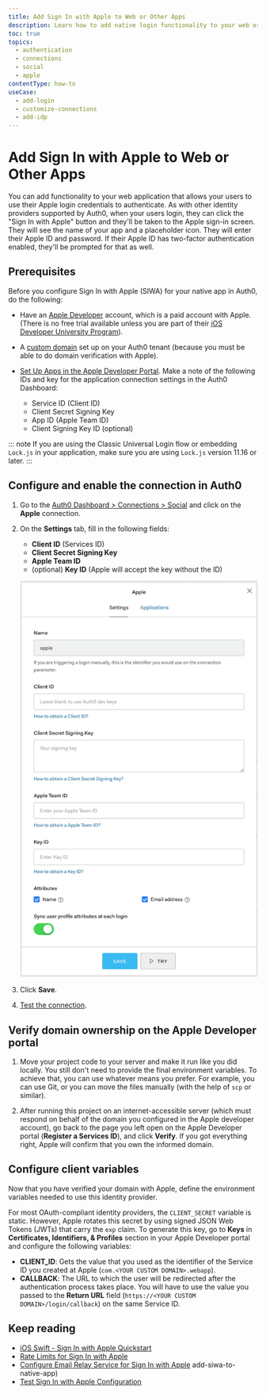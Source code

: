 ```yaml
---
title: Add Sign In with Apple to Web or Other Apps
description: Learn how to add native login functionality to your web or other app with Apple. 
toc: true
topics:
  - authentication
  - connections
  - social
  - apple
contentType: how-to
useCase:
  - add-login
  - customize-connections
  - add-idp
---
```

# Add Sign In with Apple to Web or Other Apps

You can add functionality to your web application that allows your users to use their Apple login credentials to authenticate. As with other identity providers supported by Auth0, when your users login, they can click the "Sign In with Apple" button and they'll be taken to the Apple sign-in screen. They will see the name of your app and a placeholder icon. They will enter their Apple ID and password. If their Apple ID has two-factor authentication enabled, they'll be prompted for that as well.

## Prerequisites

Before you configure Sign In with Apple (SIWA) for your native app in Auth0, do the following:

* Have an [Apple Developer](https://developer.apple.com/programs/) account, which is a paid account with Apple. (There is no free trial available unless you are part of their [iOS Developer University Program](https://developer.apple.com/support/compare-memberships/)).

* A [custom domain](/custom-domains) set up on your Auth0 tenant (because you must be able to do domain verification with Apple).

* [Set Up Apps in the Apple Developer Portal](/connections/apple-siwa/set-up-apple). Make a note of the following IDs and key for the application connection settings in the Auth0 Dashboard:

  * Service ID (Client ID)
  * Client Secret Signing Key
  * App ID (Apple Team ID)
  * Client Signing Key ID (optional)

::: note
If you are using the Classic Universal Login flow or embedding `Lock.js` in your application, make sure you are using `Lock.js` version 11.16 or later. 
:::

## Configure and enable the connection in Auth0

1. Go to the [Auth0 Dashboard > Connections > Social](${manage_url}/#/connections/social) and click on the **Apple** connection.

2. On the **Settings** tab, fill in the following fields:

    * **Client ID** (Services ID)
    * **Client Secret Signing Key**
    * **Apple Team ID**
    * (optional) **Key ID** (Apple will accept the key without the ID)

    ![Application Connection Settings](/media/articles/connections/social/apple/apple-connection.png)

3. Click **Save**.

4. [Test the connection](/connections/social/apple/test-siwa-connection). 

## Verify domain ownership on the Apple Developer portal

1. Move your project code to your server and make it run like you did locally. You still don't need to provide the final environment variables. To achieve that, you can use whatever means you prefer. For example, you can use Git, or you can move the files manually (with the help of `scp` or similar). 

2. After running this project on an internet-accessible server (which must respond on behalf of the domain you configured in the Apple developer account), go back to the page you left open on the Apple Developer portal (**Register a Services ID**), and click **Verify**. If you got everything right, Apple will confirm that you own the informed domain.

## Configure client variables

Now that you have verified your domain with Apple, define the environment variables needed to use this identity provider. 

For most OAuth-compliant identity providers, the `CLIENT_SECRET` variable is static. However, Apple rotates this secret by using signed JSON Web Tokens (JWTs) that carry the `exp` claim. To generate this key, go to **Keys** in **Certificates, Identifiers, & Profiles** section in your Apple Developer portal and configure the following variables: 

* **CLIENT_ID**: Gets the value that you used as the identifier of the Service ID you created at Apple  (`com.<YOUR CUSTOM DOMAIN>.webapp`). 
* **CALLBACK**: The URL to which the user will be redirected after the authentication process takes place. You will have to use the value you passed to the **Return URL** field (`https://<YOUR CUSTOM DOMAIN>/login/callback`) on the same Service ID. 

## Keep reading

* [iOS Swift - Sign In with Apple Quickstart](/quickstart/native/ios-swift-siwa)
* [Rate Limits for Sign In with Apple](/policies/rate-limits#limits-on-sign-in-with-apple)
* [Configure Email Relay Service for Sign In with Apple](/connections/apple-siwa/configure-email-relay-service)
add-siwa-to-native-app)
* [Test Sign In with Apple Configuration](/connections/apple-siwa/test-siwa-connection)
